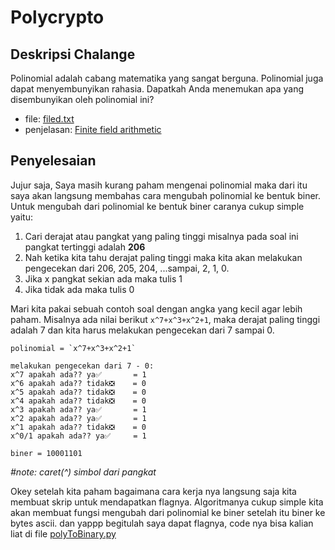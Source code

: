 # Polycrypto
## Deskripsi Chalange
Polinomial adalah cabang matematika yang sangat berguna. Polinomial juga dapat menyembunyikan rahasia. Dapatkah Anda menemukan apa yang disembunyikan oleh polinomial ini?

- file: [filed.txt](https://mega.nz/#!mLJXWCIS!ZLpbPEGzhPevFeLGwUv6imuRTl19jiO5q-P7_dVaXoM)
- penjelasan: [Finite field arithmetic](https://en.wikipedia.org/wiki/Finite_field_arithmetic)

## Penyelesaian
Jujur saja, Saya masih kurang paham mengenai polinomial maka dari itu saya akan langsung membahas cara mengubah polinomial ke bentuk biner. Untuk mengubah dari polinomial ke bentuk biner caranya cukup simple yaitu:
1. Cari derajat atau pangkat yang paling tinggi misalnya pada soal ini pangkat tertinggi adalah **206**
2. Nah ketika kita tahu derajat paling tinggi maka kita akan melakukan pengecekan dari 206, 205, 204, ...sampai, 2, 1, 0.
3. Jika x pangkat sekian ada maka tulis 1
4. Jika tidak ada maka tulis 0

Mari kita pakai sebuah contoh soal dengan angka yang kecil agar lebih paham. Misalnya ada nilai berikut `x^7+x^3+x^2+1`, maka derajat paling tinggi adalah 7 dan kita harus melakukan pengecekan dari 7 sampai 0.

```
polinomial = `x^7+x^3+x^2+1`

melakukan pengecekan dari 7 - 0:
x^7 apakah ada?? ya✅       = 1
x^6 apakah ada?? tidak❎    = 0
x^5 apakah ada?? tidak❎    = 0
x^4 apakah ada?? tidak❎    = 0
x^3 apakah ada?? ya✅       = 1
x^2 apakah ada?? ya✅       = 1
x^1 apakah ada?? tidak❎    = 0
x^0/1 apakah ada?? ya✅     = 1

biner = 10001101
```

_#note: caret(^) simbol dari pangkat_

Okey setelah kita paham bagaimana cara kerja nya langsung saja kita membuat skrip untuk mendapatkan flagnya. Algoritmanya cukup simple kita akan membuat fungsi mengubah dari polinomial ke biner setelah itu biner ke bytes ascii. dan yappp begitulah saya dapat flagnya, code nya bisa kalian liat di file [polyToBinary.py](./polyToBinary.py)